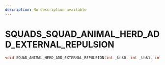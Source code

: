 ```yaml
---
description: No description available 
---
```


# SQUADS\_SQUAD_ANIMAL_HERD_ADD_EXTERNAL_REPULSION

```cpp
void SQUAD_ANIMAL_HERD_ADD_EXTERNAL_REPULSION(int _Unk0, int _Unk1, int _Unk2, int _Unk3, int _Unk4, int _Unk5, int _Unk6, int _Unk7);
```